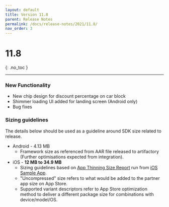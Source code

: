 ```yaml
---
layout: default
title: Version 11.8
parent: Release Notes
permalink: /docs/release-notes/2021/11.8/
nav_order: 3
---
```


# 11.8

{: .no_toc }

---

### New Functionality

* New chip design for discount percentage on car block
* Shimmer loading UI added for landing screen (Android only)
* Bug fixes

### Sizing guidelines
The details below should be used as a guideline around SDK size related to release.
* Android - 4.13 MB
    * Framework size as referenced from AAR file released to artifactory (Further optimisations expected from integration).
* iOS - **12 MB to 34.9 MB**
    * Sizing guidelines based on <a href="https://github.com/cartrawler/cartrawler.github.io/blob/master/ios-report.txt" target="_blank">App Thinning Size Report</a> run from <a href="https://github.com/cartrawler/cartrawler-ios-integration" target="_blank">iOS Sample App</a>.
    * "Uncompressed" size refers to what would be added to the partner app size on App Store.
    * Supported variant descriptors refer to App Store optimization method to deliver a different package size for combinations with device/model/OS.